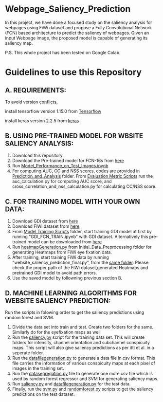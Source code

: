 # Webpage_Saliency_Prediction

In this project, we have done a focused study on the saliency analysis for webpages using FiWi dataset and propose a Fully Convolutional Network (FCN) based architecture to predict the saliency of webpages. Given an input Webpage image, the proposed model is capable of generating its saliency map.


P.S. This whole project has been tested on Google Colab.

# Guidelines to use this Repository

## A. REQUIREMENTS:
To avoid version conflicts, 

install tensorflow version 1.15.0 from [Tensorflow](https://www.tensorflow.org/install/pip)

install keras version 2.2.5 from [keras](https://keras.io/)

## B. USING PRE-TRAINED MODEL FOR WBSITE SALIENCY ANALYSIS:
1. Download this repository
2. Download the Pre-trained model for FCN-16s from [here](https://drive.google.com/open?id=1smxAlcvbkOpRBQb4ClfcAkgfaub6aMgo)
3. Run [Model_Performance_on_Test_Images.ipynb](https://github.com/Niloy-Chakraborty/Webpage_Saliency_Prediction/tree/master/Prediction_and_Analysis)
4. For computing AUC, CC and NSS scores, codes are provided in [Prediction_and_Analysis](https://github.com/Niloy-Chakraborty/Webpage_Saliency_Prediction/tree/master/Prediction_and_Analysis) folder. From [Evaluation Metric Scripts](https://github.com/Niloy-Chakraborty/Webpage_Saliency_Prediction/tree/master/Prediction_and_Analysis/Evaluation%20Metric%20Scripts) run the auc_calculation.py for computing AUC score, and cross_correlation_and_nss_calculation.py for calculating CC/NSS score.

## C. FOR TRAINING MODEL WITH YOUR OWN DATA:
1. Download GDI dataset from [here](https://github.com/cvzoya/visimportance/tree/master/data)
2. Download FiWi dataset from [here](https://www-users.cs.umn.edu/~qzhao/webpage_saliency.html)
3. From [Model Training Scripts](https://github.com/Niloy-Chakraborty/Webpage_Saliency_Prediction/tree/master/Model_Training_Scripts) folder, start training GDI model at first by running "GDI_FCN_TRAIN.ipynb" with GDI dataset. 
Alternatively this pre-trained model can be downloaded from [here](https://drive.google.com/open?id=1-MKN-nQj6NOX-J9P9UOqp5mjqfMynWcC)
4. Run [heatmapGeneration.py](https://github.com/Niloy-Chakraborty/Webpage_Saliency_Prediction/tree/master/Initial_Data_Preprocessing) from Initial_Data_Preprocessing folder for generating Heatmaps from FiWi eye fixation data.  
5. After training, start training FiWi data by running "website_saliency_prediction_final.py", from the [same folder](https://github.com/Niloy-Chakraborty/Webpage_Saliency_Prediction/tree/master/Model_Training_Scripts). Please check the proper path of the FiWi dataset,generated Heatmaps and pretrained GDI model to avoid path errors.
6. Use the saved model by followning previous section B.

## D. MACHINE LEARNING ALGORITHMS FOR WEBSITE SALIENCY PREDICTION:
Run the scripts in folowing order to get the saliency predictions using random forest and SVM.

1. Divide the data set into train and test. Create two folders for the same. Similarly do for the eyefixation maps as well
2. Run the [saliency.py](https://github.com/Niloy-Chakraborty/Webpage_Saliency_Prediction/tree/master/Machine_Learninig_Approach) script for the training data set. This will create folders for intensity, channel orientation and subchannel conspicuity maps. This script will also give saliency predictions as per itti et al. in a seperate folder.
3. Run the [datafilegeneration.py](https://github.com/Niloy-Chakraborty/Webpage_Saliency_Prediction/tree/master/Machine_Learninig_Approach) to generate a data file in csv format. This file carries the information of various conspicuity maps at each pixel of images in the training set.
4. Run the [datasegregation.py](https://github.com/Niloy-Chakraborty/Webpage_Saliency_Prediction/tree/master/Machine_Learninig_Approach) file to generate one more csv file which is used by random forest regressor and SVM for generating saliency maps.
5. Run [saliency.py](https://github.com/Niloy-Chakraborty/Webpage_Saliency_Prediction/tree/master/Machine_Learninig_Approach) and [datafilegeneration.py](https://github.com/Niloy-Chakraborty/Webpage_Saliency_Prediction/tree/master/Machine_Learninig_Approach) for the test data.
6. Finally, run the [svm.py](https://github.com/Niloy-Chakraborty/Webpage_Saliency_Prediction/tree/master/Machine_Learninig_Approach) and [randomforest.py](https://github.com/Niloy-Chakraborty/Webpage_Saliency_Prediction/tree/master/Machine_Learninig_Approach) scripts to get the saliency predictions on the test dataset. 




